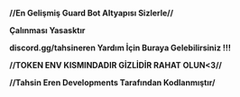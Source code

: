 **//**En Gelişmiş Guard Bot Altyapısı Sizlerle**//**

****Çalınması Yasasktır****

****discord.gg/tahsineren Yardım İçin Buraya Gelebilirsiniz !!!****

**//TOKEN ENV KISMINDADIR GİZLİDİR RAHAT OLUN<3//**

**//Tahsin Eren Developments Tarafından Kodlanmıştır/**
